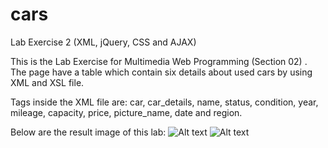 # cars
Lab Exercise 2 (XML, jQuery, CSS and AJAX) 


This is the Lab Exercise for Multimedia Web Programming (Section 02) .
The page have a table which contain six details about used cars by using XML and XSL file.

Tags inside the XML file are: car, car_details, name, status, condition, year, mileage, capacity, price, picture_name, date and region.

Below are the result image of this lab:
![Alt text](/relative/path/to/Output_1_1.JPG?raw=true "Output")
![Alt text](/relative/path/to/Output_1_2.JPG?raw=true "Output continue")
